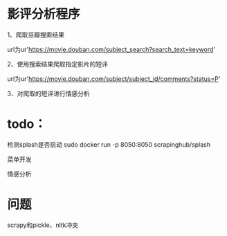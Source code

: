 # 影评分析程序

1、爬取豆瓣搜索结果

url为ur'https://movie.douban.com/subject_search?search_text=keyword'

2、使用搜索结果爬取指定影片的短评

url为ur'https://movie.douban.com/subject/subject_id/comments?status=P'

3、对爬取的短评进行情感分析

# todo：

检测splash是否启动
sudo docker run -p 8050:8050 scrapinghub/splash

菜单开发

情感分析

# 问题

scrapy和pickle、nltk冲突


